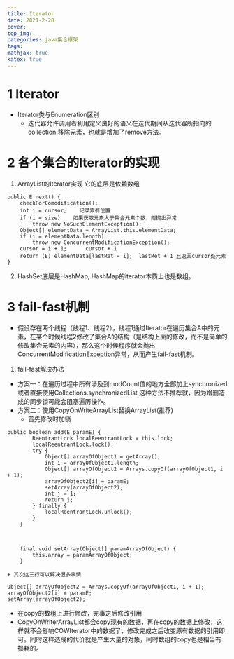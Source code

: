 ```yaml
---
title: Iterator
date: 2021-2-28
cover:
top_img:
categories: java集合框架
tags: 
mathjax: true
katex: true
---
```

# 1 Iterator
- Iterator类与Enumeration区别
    + 迭代器允许调用者利用定义良好的语义在迭代期间从迭代器所指向的 collection 移除元素，也就是增加了remove方法。
# 2 各个集合的Iterator的实现
1. ArrayList的Iterator实现
它的底层是依赖数组
```
public E next() {
    checkForComodification();
    int i = cursor;    记录索引位置
    if (i = size)    如果获取元素大于集合元素个数，则抛出异常
        throw new NoSuchElementException();
    Object[] elementData = ArrayList.this.elementData;
    if (i = elementData.length)
        throw new ConcurrentModificationException();
    cursor = i + 1;      cursor + 1
    return (E) elementData[lastRet = i];  lastRet + 1 且返回cursor处元素
}
```
2. HashSet底层是HashMap, HashMap的iterator本质上也是数组。
# 3 fail-fast机制

- 假设存在两个线程（线程1、线程2），线程1通过Iterator在遍历集合A中的元素，在某个时候线程2修改了集合A的结构（是结构上面的修改，而不是简单的修改集合元素的内容），那么这个时候程序就会抛出 ConcurrentModificationException异常，从而产生fail-fast机制。
1. fail-fast解决办法
- 方案一：在遍历过程中所有涉及到modCount值的地方全部加上synchronized或者直接使用Collections.synchronizedList,这种方法不推荐就，因为增删造成的同步锁可能会阻塞遍历操作。
- 方案二：使用CopyOnWriteArrayList替换ArrayList(推荐)
    + 首先修改时加锁
```
public boolean add(E paramE) {
        ReentrantLock localReentrantLock = this.lock;
        localReentrantLock.lock();
        try {
            Object[] arrayOfObject1 = getArray();
            int i = arrayOfObject1.length;
            Object[] arrayOfObject2 = Arrays.copyOf(arrayOfObject1, i + 1);
            arrayOfObject2[i] = paramE;
            setArray(arrayOfObject2);
            int j = 1;
            return j;
        } finally {
            localReentrantLock.unlock();
        }
    }


  
    final void setArray(Object[] paramArrayOfObject) {
        this.array = paramArrayOfObject;
    }
```
    + 其次这三行可以解决很多事情
```
Object[] arrayOfObject2 = Arrays.copyOf(arrayOfObject1, i + 1);
arrayOfObject2[i] = paramE;
setArray(arrayOfObject2);
```
- 在copy的数组上进行修改，完事之后修改引用
- CopyOnWriterArrayList都会copy现有的数据，再在copy的数据上修改，这样就不会影响COWIterator中的数据了，修改完成之后改变原有数据的引用即可。同时这样造成的代价就是产生大量的对象，同时数组的copy也是相当有损耗的。